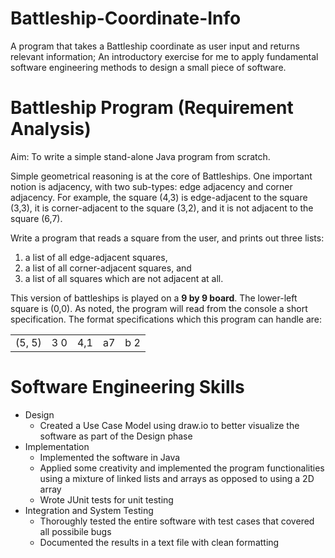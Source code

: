 # Battleship-Coordinate-Info
A program that takes a Battleship coordinate as user input and returns relevant information; An introductory exercise for me to apply fundamental software engineering methods to design a small piece of software.

# Battleship Program (Requirement Analysis)
Aim: To write a simple stand-alone Java program from scratch.

Simple geometrical reasoning is at the core of Battleships. One important notion is
adjacency, with two sub-types: edge adjacency and corner adjacency. For example,
the square (4,3) is edge-adjacent to the square (3,3), it is corner-adjacent to the
square (3,2), and it is not adjacent to the square (6,7).

Write a program that reads a square from the user, and prints out three lists:
1) a list of all edge-adjacent squares,
2) a list of all corner-adjacent squares, and
3) a list of all squares which are not adjacent at all.


This version of battleships is played on a **9 by 9 board**. The lower-left square is (0,0).
As noted, the program will read from the console a short specification. The format specifications which this program can handle are: 

<table style="width:100%">
  <tr>
    <td>(5, 5)</td>
    <td>3 0</td>
    <td>4,1</td>
    <td>a7</td>
    <td>b 2</td>
  </tr>
</table>

# Software Engineering Skills
- Design
  - Created a Use Case Model using draw.io to better visualize the software as part of the Design phase
- Implementation
  - Implemented the software in Java
  - Applied some creativity and implemented the program functionalities using a mixture of linked lists and arrays as opposed to using a 2D array
  - Wrote JUnit tests for unit testing
- Integration and System Testing
  - Thoroughly tested the entire software with test cases that covered all possibile bugs
  - Documented the results in a text file with clean formatting
